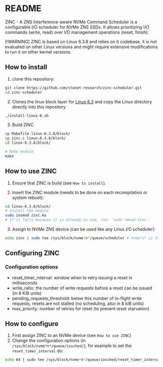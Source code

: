 # README

ZINC - A ZNS Interference-aware NVMe Command Scheduler is a configurable I/O scheduler for NVMe ZNS SSDs.
It allows prioritizing I/O commands (write, read) over I/O management operations (reset, finish).

[!WARNING]
ZINC is based on Linux 6.3.8 and relies on it codebase, it is not evaluated on other Linux versions and might require extensive modifications to run it on other kernel versions.

## How to install

1. clone this repository:

```bash
git clone https://github.com/stonet-research/zinc-scheduler.git
cd zinc-scheduler
```

2. Clones the linux block layer for [Linux 6.3](https://github.com/torvalds/linux/tree/v6.3/block) and copy the Linux directory directly into this repository

```bash
./install-linux-6.sh
```

3. Build ZINC

```bash
cp Makefile linux-6.3.8/block/
cp zinc.c linux-6.3.8/block/
cd linux-6.3.8/block/

# Make module
make
```

## How to use ZINC

1. Ensure that ZINC is build (see `How to install`).

2. Insert the ZINC module (needs to be done on each recompilation or system reboot):

```bash
cd linux-6.3.8/block/
# Install the module
sudo insmod zinc.ko
# If it fails because it is already in use, run: `sudo rmmod zinc`.
```

3. Assign to NVMe ZNS device (can be used like any Linux I/O scheduler):

```bash
echo zinc | sudo tee /sys/block/nvme*n*/queue/scheduler # nvme*n* is the device name.
```

## Configuring ZINC

### Configuration options

* reset_timer_interval: window when to retry issuing a reset in milliseconds
* write_ratio: the number of write requests before a reset can be issued (in 8 KiB units)
* pending_requests_threshold: below this number of in-flight write requests, resets are not stalled (no scheduling, also in 8 kiB units)
* max_priority: number of retries for reset (to prevent reset starvation)

## How to configure

1. First assign ZINC to an NVMe device (see `How to use ZINC`)
2. Change the configuration options (in `/sys/block/nvme*n*/queue/iosched/`), for example to set the `reset_timer_interval` do:

```bash
echo 64 | sudo tee /sys/block/nvme*n*/queue/iosched/reset_timer_interval
```
